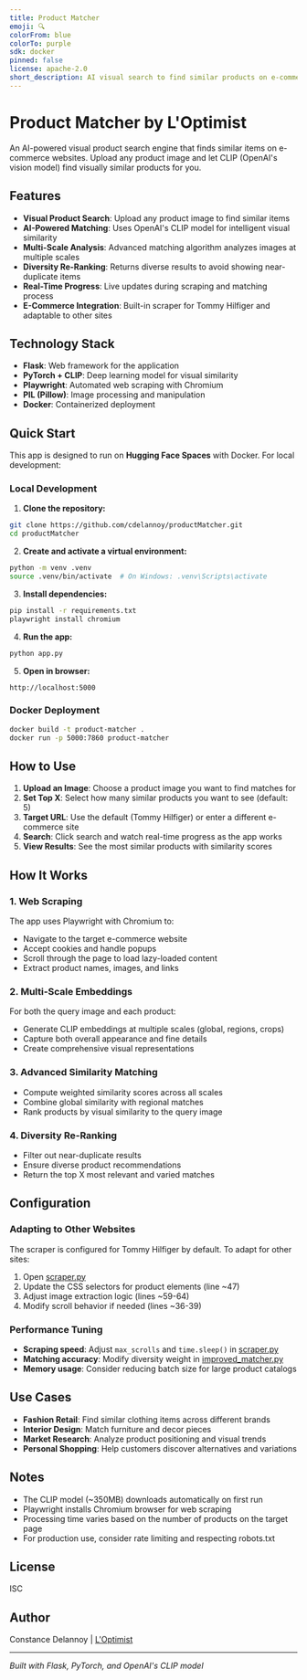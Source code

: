 ```yaml
---
title: Product Matcher
emoji: 🔍
colorFrom: blue
colorTo: purple
sdk: docker
pinned: false
license: apache-2.0
short_description: AI visual search to find similar products on e-commerce sites
---
```


# Product Matcher by L'Optimist

An AI-powered visual product search engine that finds similar items on e-commerce websites. Upload any product image and let CLIP (OpenAI's vision model) find visually similar products for you.

## Features

- **Visual Product Search**: Upload any product image to find similar items
- **AI-Powered Matching**: Uses OpenAI's CLIP model for intelligent visual similarity
- **Multi-Scale Analysis**: Advanced matching algorithm analyzes images at multiple scales
- **Diversity Re-Ranking**: Returns diverse results to avoid showing near-duplicate items
- **Real-Time Progress**: Live updates during scraping and matching process
- **E-Commerce Integration**: Built-in scraper for Tommy Hilfiger and adaptable to other sites

## Technology Stack

- **Flask**: Web framework for the application
- **PyTorch + CLIP**: Deep learning model for visual similarity
- **Playwright**: Automated web scraping with Chromium
- **PIL (Pillow)**: Image processing and manipulation
- **Docker**: Containerized deployment

## Quick Start

This app is designed to run on **Hugging Face Spaces** with Docker. For local development:

### Local Development

1. **Clone the repository:**
```bash
git clone https://github.com/cdelannoy/productMatcher.git
cd productMatcher
```

2. **Create and activate a virtual environment:**
```bash
python -m venv .venv
source .venv/bin/activate  # On Windows: .venv\Scripts\activate
```

3. **Install dependencies:**
```bash
pip install -r requirements.txt
playwright install chromium
```

4. **Run the app:**
```bash
python app.py
```

5. **Open in browser:**
```
http://localhost:5000
```

### Docker Deployment

```bash
docker build -t product-matcher .
docker run -p 5000:7860 product-matcher
```

## How to Use

1. **Upload an Image**: Choose a product image you want to find matches for
2. **Set Top X**: Select how many similar products you want to see (default: 5)
3. **Target URL**: Use the default (Tommy Hilfiger) or enter a different e-commerce site
4. **Search**: Click search and watch real-time progress as the app works
5. **View Results**: See the most similar products with similarity scores

## How It Works

### 1. Web Scraping
The app uses Playwright with Chromium to:
- Navigate to the target e-commerce website
- Accept cookies and handle popups
- Scroll through the page to load lazy-loaded content
- Extract product names, images, and links

### 2. Multi-Scale Embeddings
For both the query image and each product:
- Generate CLIP embeddings at multiple scales (global, regions, crops)
- Capture both overall appearance and fine details
- Create comprehensive visual representations

### 3. Advanced Similarity Matching
- Compute weighted similarity scores across all scales
- Combine global similarity with regional matches
- Rank products by visual similarity to the query image

### 4. Diversity Re-Ranking
- Filter out near-duplicate results
- Ensure diverse product recommendations
- Return the top X most relevant and varied matches

## Configuration

### Adapting to Other Websites

The scraper is configured for Tommy Hilfiger by default. To adapt for other sites:

1. Open [scraper.py](scraper.py)
2. Update the CSS selectors for product elements (line ~47)
3. Adjust image extraction logic (lines ~59-64)
4. Modify scroll behavior if needed (lines ~36-39)

### Performance Tuning

- **Scraping speed**: Adjust `max_scrolls` and `time.sleep()` in [scraper.py](scraper.py)
- **Matching accuracy**: Modify diversity weight in [improved_matcher.py](improved_matcher.py)
- **Memory usage**: Consider reducing batch size for large product catalogs

## Use Cases

- **Fashion Retail**: Find similar clothing items across different brands
- **Interior Design**: Match furniture and decor pieces
- **Market Research**: Analyze product positioning and visual trends
- **Personal Shopping**: Help customers discover alternatives and variations

## Notes

- The CLIP model (~350MB) downloads automatically on first run
- Playwright installs Chromium browser for web scraping
- Processing time varies based on the number of products on the target page
- For production use, consider rate limiting and respecting robots.txt

## License

ISC

## Author

Constance Delannoy | [L'Optimist](https://l-optimist.com)

---

*Built with Flask, PyTorch, and OpenAI's CLIP model*
